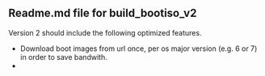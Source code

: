 Readme.md file for build_bootiso_v2
-----------------------------------
Version 2 should include the following optimized features.

- Download boot images from url once, per os major version (e.g. 6 or 7) in order to save bandwith.
- 
